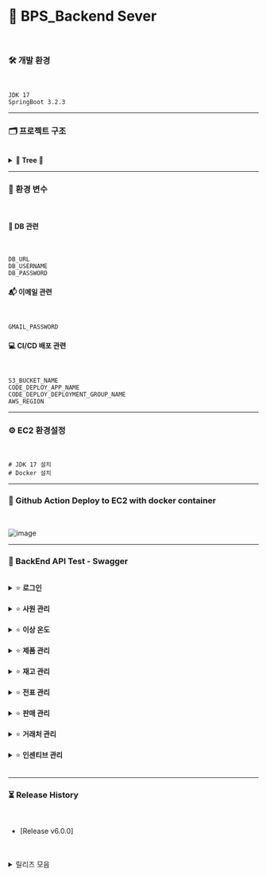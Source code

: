 # 📠 BPS_Backend Sever
<br/>

### 🛠 개발 환경

<br/>

```
JDK 17
SpringBoot 3.2.3
```
___
### 🗂 프로젝트 구조
<br/>

<details>
<summary>  <b>🌳 Tree 🌳</b>  </summary>
<div markdown="1">

```bash
📦 BPS
├──🖱 BpsApplication.java
├──📂 config                  # 쿠키, 스웨거, 웹 설정 파일
├──📂 mexception              # 예외 처리 관련 클래스
├──📂 mproduct                # 제품, 인센티브, 재고, 전표 디렉토리
│   ├──📁 controller
│   ├──📁 dto
│   ├──📁 entity
│   ├──📁 repository
│   └──📁 service
├──📂 msales                  # 거래처, 상품 판매 디렉토리
│   ├──📁 controller
│   ├──📁 dto
│   ├──📁 entity
│   ├──📁 repository
│   └──📁 service
└──📂 msystem                 # 로그인, 사원, 권한, 알림 디렉토리 
    ├──📁 controller
    ├──📁 dto
    ├──📁 entity
    ├──📁 repository
    └──📁 service

```

</div>
</details>

___
### 🔑 환경 변수
<br/>

#### 💾 DB 관련
<br/>

```
DB_URL
DB_USERNAME
DB_PASSWORD
```

#### 📬 이메일 관련
<br/>

```
GMAIL_PASSWORD
```

#### 💻 CI/CD 배포 관련
<br/>

```
S3_BUCKET_NAME
CODE_DEPLOY_APP_NAME
CODE_DEPLOY_DEPLOYMENT_GROUP_NAME
AWS_REGION
```



___
### ⚙ EC2 환경설정
<br/>

```
# JDK 17 설치
# Docker 설치
```

___
### 🚩 Github Action Deploy to EC2 with docker container
<br/>

![image](https://github.com/Team5-be01-Final-Project/Backend/assets/150888333/5d092b4d-9ff5-40e0-a55a-133ef07085ca)

___
### 📝 BackEnd API Test - Swagger
<br/>

<details>
<summary> ⭐ <b>로그인</b> </summary>
<div markdown="1">

### 로그인 / 로그아웃
- DB에 저장되어있는 사번과 비밀번호로 로그인한다.
- 퇴사자는 로그인할 수 없다.
- 로그인에 성공한 사람만 로그아웃을 할 수 있다.

![image](https://github.com/Team5-be01-Final-Project/Backend/assets/149128094/0db5e0ec-e2c8-4393-9252-da1f002967d8)
![image](https://github.com/Team5-be01-Final-Project/Backend/assets/149128094/6fa3f60c-a615-450f-b520-98105cb2b539)

</div>
</details>
<br/>

<details>
<summary> ⭐ <b>사원 관리</b>  </summary>
<div markdown="1">

### 사원 조회
- 대표와 팀장은는 전직원 조회가 가능하지만 팀원은 조회할 수 없다.
- 대표 권한자만 수정할 수 있다.

![image](https://github.com/Team5-be01-Final-Project/Backend/assets/149128094/e28110c3-8413-4451-8dfb-dde16f13a260)
![image](https://github.com/Team5-be01-Final-Project/Backend/assets/149128094/3ee2ae8e-0aaf-4e1f-a0d7-0c07ba44ec3b)

</div>
</details>
<br/>

<details>
<summary> ⭐ <b>이상 온도</b>  </summary>
<div markdown="1">

### 이상 온도 알림
- 온도가 특정 범위(냉장(2∼8℃))를 벗어나면 관리자(알림대상자) 이메일로 알림을 전송한다.
- 관리자(알림대상자)는 알림 로그 목록을 조회할 수 있다.

![image](https://github.com/Team5-be01-Final-Project/Backend/assets/149128094/ae0cd521-2fc9-4c6a-937c-1e8baec25891)

</div>
</details>
<br/>

<details>
<summary> ⭐ <b>제품 관리</b>  </summary>
<div markdown="1">

### 제품 조회 및 권한 수정
- 상품 목록 조회 시 단가도 볼 수 있으며 카테고리별로 검색이 가능하다

![image](https://github.com/Team5-be01-Final-Project/Backend/assets/149128094/1dcd57eb-c022-42dc-8be6-ecbbbd105e7d)

### 제품 등록, 수정, 삭제
- 거래처별 판매 목록에 등록, 수정, 삭제는 대표와 팀장은 가능하지만 사원은 불가능하다.

![image](https://github.com/Team5-be01-Final-Project/Backend/assets/149128094/145fd939-6ecd-4d92-9a0a-1da1e8f93a67)
![image](https://github.com/Team5-be01-Final-Project/Backend/assets/149128094/c9eed2eb-72dd-4f1e-9d2a-ceda10d004e7)
![image](https://github.com/Team5-be01-Final-Project/Backend/assets/149128094/8a2e6a6c-9ee1-4b4f-8e3c-95fbb79fdc07)

</div>
</details>
<br/>

<details>
<summary> ⭐ <b>재고 관리</b>  </summary>
<div markdown="1">

### 재고 조회 및 등록
- 재고 조회는 현재 남아있는 재고를 조회하며 전 직원이 조회할 수 있다.
- 재고 등록은 대표와 팀장만 가능하다.

![image](https://github.com/Team5-be01-Final-Project/Backend/assets/149128094/74c35082-121f-4a84-a4b5-35fa806af50c)
![image](https://github.com/Team5-be01-Final-Project/Backend/assets/149128094/059c9385-0ff6-4567-ac58-405a3f89fb44)

</div>
</details>
<br/>

<details>
<summary> ⭐ <b>전표 관리</b>  </summary>
<div markdown="1">

### 전표 조회
- 전표의 상태는 승인대기, 승인완료, 반려가 있다.
- 모든 전표 목록은 전 직원이 조회할 수 있다.
- 해당 전표 조회는 전표를 생성한 팀만 조회가 가능하다.

![image](https://github.com/Team5-be01-Final-Project/Backend/assets/149128094/35e40c03-7a36-4bb5-a1e9-9283b605288d)
![image](https://github.com/Team5-be01-Final-Project/Backend/assets/149128094/94b8eeda-56c9-4b68-818d-ce10ae28395a)

### 전표 등록
- 전표 등록은 사원만 가능하다.
- 일자별로 출고 전표를 등록 할 수 있다. 
- 전표를 등록하면 승인 대기 상태가 된다.
- 판매가는 거래처별 판매상품관리 메뉴에서 자동으로 가져온다.
- 전표 등록 시 재고는 차감이 된다.

![image](https://github.com/Team5-be01-Final-Project/Backend/assets/149128094/3f39b35a-2811-47ba-a047-941680fa0dbc)

### 전표 승인 및 반려
- 대표, 팀장만 전표 승인 권한이 있다.
- 대기 상태의 출고전표를 승인 및 반려 할 수 있다.
- 반려 시 물품 수량은 재고에 재등록 된다.

![image](https://github.com/Team5-be01-Final-Project/Backend/assets/149128094/33000999-6860-4299-81a5-5cfddf36b0d1)
![image](https://github.com/Team5-be01-Final-Project/Backend/assets/149128094/43745ad3-9e00-4aef-bff2-c8d1f8eb44ce)

</div>
</details>
<br/>

<details>
<summary> ⭐ <b>판매 관리</b>  </summary>
<div markdown="1">

### 매출 
- 상품과 거래처 별로 판매 현황을 테이블로 조회할 수 있다.
- 사원은 상품명, 판매가, 수량, 매출액 만 확인할 수 있다.

![image](https://github.com/Team5-be01-Final-Project/Backend/assets/149128094/ddde96ec-8f55-4496-918a-959e24de3f83)
![image](https://github.com/Team5-be01-Final-Project/Backend/assets/149128094/7d692f57-8238-4cbb-9a1d-61ef13442b81)

</div>
</details>
<br/>

<details>
<summary> ⭐ <b>거래처 관리</b>  </summary>
<div markdown="1">

### 거래처 조회
- 매출 거래처 목록을 조회 할 수 있다.

![image](https://github.com/Team5-be01-Final-Project/Backend/assets/149128094/57a769ba-c1ad-4baf-8a36-795382018e8a)

### 거래처 등록 및 수정
- 대표, 팀장만 매출 거래처 등록, 수정과 삭제 권한이 있으며 사원은 등록, 수정 삭제 기능을 이용할 수 없다.

![image](https://github.com/Team5-be01-Final-Project/Backend/assets/149128094/49afb06d-2284-4ce0-a991-e8f566243081)
![image](https://github.com/Team5-be01-Final-Project/Backend/assets/149128094/e84ac17e-9b70-4c2a-8c28-fff4eb881c91)
![image](https://github.com/Team5-be01-Final-Project/Backend/assets/149128094/32b257c7-aac8-454f-988f-d29f97e2202f)
![image](https://github.com/Team5-be01-Final-Project/Backend/assets/149128094/4c985664-5f68-41a0-af6a-af1c7a349795)

</div>
</details>
<br/>

<details>
<summary> ⭐ <b>인센티브 관리</b>  </summary>
<div markdown="1">

### 인센티브 현황
- 대표는 전 직원에 대한 인센티브 조회가 가능하다.
- 팀장인 본인 팀원에 대한 인센티브 조회가 가능하다.

![image](https://github.com/Team5-be01-Final-Project/Backend/assets/149128094/0bc1dcd8-459b-40ef-b2c3-73c704f61b55)

### 내 인센티브
- 사원은 로그인한 정보로 현재매출 대비 인센티브를 확인할 수 있다.
- 추가 매출을 기입하여 인센티브를 확인할 수 있다.

![image](https://github.com/Team5-be01-Final-Project/Backend/assets/149128094/2758101a-d4a0-4755-bf13-189c57667890)
![image](https://github.com/Team5-be01-Final-Project/Backend/assets/149128094/71abc8c5-557b-40f7-b9df-02ea694a646b)


</div>
</details>
<br/>

___
### ⏳ Release History
<br/>

- [Release v6.0.0]
<br/>
<br/>

<details>
<summary>  릴리즈 모음  </summary>
<div markdown="1">
  
- [Release v5.0.0](https://github.com/Team5-be01-Final-Project/Backend/releases/tag/v5.0.0)
- [Release v4.0.0](https://github.com/Team5-be01-Final-Project/Backend/releases/tag/v4.0.0)
- [Release v3.0.0](https://github.com/Team5-be01-Final-Project/Backend/releases/tag/v3.0.0)
- [Release v2.0.0](https://github.com/Team5-be01-Final-Project/Backend/releases/tag/v2.0.0)
- [Release v1.0.0](https://github.com/Team5-be01-Final-Project/Backend/releases/tag/v1.0.0)

</div>
</details>
